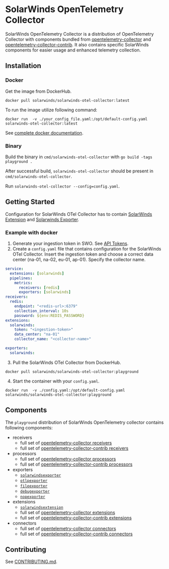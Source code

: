 # SolarWinds OpenTelemetry Collector
SolarWinds OpenTelemetry Collector is a distribution of OpenTelemetry Collector with components
bundled from [opentelemetry-collector](https://github.com/open-telemetry/opentelemetry-collector/tree/main)
and [opentelemetry-collector-contrib](https://github.com/open-telemetry/opentelemetry-collector-contrib). It also contains specific SolarWinds components for easier usage and enhanced telemetry collection.


## Installation
### Docker

Get the image from DockerHub.

`docker pull solarwinds/solarwinds-otel-collector:latest`

To run the image utilize following command:

`docker run  -v ./your_config_file.yaml:/opt/default-config.yaml solarwinds-otel-collector:latest`

See [complete docker documentation](./build/docker/README.md).

### Binary
Build the binary in `cmd/solarwinds-otel-collector` with `go build -tags playground .`

After successful build, `solarwinds-otel-collector` should be present in `cmd/solarwinds-otel-collector`.

Run `solarwinds-otel-collector --config=config.yaml`.

## Getting Started
Configuration for SolarWinds OTel Collector has to contain [SolarWinds Extension](./extension/solarwindsextension/README.md) and [Solarwinds Exporter](./exporter/solarwindsexporter/README.md). 

### Example with docker
1. Generate your ingestion token in SWO. See [API Tokens](https://documentation.solarwinds.com/en/success_center/observability/content/settings/api-tokens.htm).
2. Create a `config.yaml` file that contains configuration for the SolarWinds OTel Collector. Insert the ingestion token and choose a correct data center (na-01, na-02, eu-01, ap-01). Specify the collector name.
```yaml
service:
  extensions: [solarwinds]
  pipelines:
    metrics:
      receivers: [redis]
      exporters: [solarwinds]
receivers:
  redis:
    endpoint: "<redis-url>:6379"
    collection_interval: 10s
    password: ${env:REDIS_PASSWORD}
extensions:
  solarwinds:
    token: "<ingestion-token>"
    data_center: "na-01"
    collector_name: "<collector-name>"

exporters:
  solarwinds:
```
3. Pull the SolarWinds OTel Collector from DockerHub.
```
docker pull solarwinds/solarwinds-otel-collector:playground
```
4. Start the container with your `config.yaml`. 
```
docker run  -v ./config.yaml:/opt/default-config.yaml solarwinds/solarwinds-otel-collector:playground
```

## Components
The `playground` distribution of SolarWinds OpenTelemetry collector contains following components:

- receivers
  - full set of [opentelemetry-collector receivers](https://github.com/open-telemetry/opentelemetry-collector/tree/v0.113.0/receiver)
  - full set of [opentelemetry-collector-contrib receivers](https://github.com/open-telemetry/opentelemetry-collector-contrib/tree/v0.113.0/receiver)
- processors
  - full set of [opentelemetry-collector processors](https://github.com/open-telemetry/opentelemetry-collector/tree/v0.113.0/processor)
  - full set of [opentelemetry-collector-contrib processors](https://github.com/open-telemetry/opentelemetry-collector-contrib/tree/v0.113.0/processor)
- exporters
    - [`solarwindsexporter`](./exporter/solarwindsexporter)
    - [`otlpexporter`](https://github.com/open-telemetry/opentelemetry-collector/tree/v0.113.0/exporter/otlpexporter)
    - [`fileexporter`](https://github.com/open-telemetry/opentelemetry-collector-contrib/tree/v0.113.0/exporter/fileexporter)
    - [`debugexporter`](https://github.com/open-telemetry/opentelemetry-collector/tree/v0.113.0/exporter/debugexporter)
    - [`nopexporter`](https://github.com/open-telemetry/opentelemetry-collector/tree/v0.113.0/exporter/nopexporter)
- extensions
    - [`solarwindsextension`](./extension/solarwindsextension)
    - full set of [opentelemetry-collector extensions](https://github.com/open-telemetry/opentelemetry-collector/tree/v0.113.0/extension)
    - full set of [opentelemetry-collector-contrib extensions](https://github.com/open-telemetry/opentelemetry-collector-contrib/tree/v0.113.0/extension)
- connectors
    - full set of [opentelemetry-collector connectors](https://github.com/open-telemetry/opentelemetry-collector/tree/v0.113.0/connector)
    - full set of [opentelemetry-collector-contrib connectors](https://github.com/open-telemetry/opentelemetry-collector-contrib/tree/v0.113.0/connector)

## Contributing
See [CONTRIBUTING.md](./CONTRIBUTING.md).
